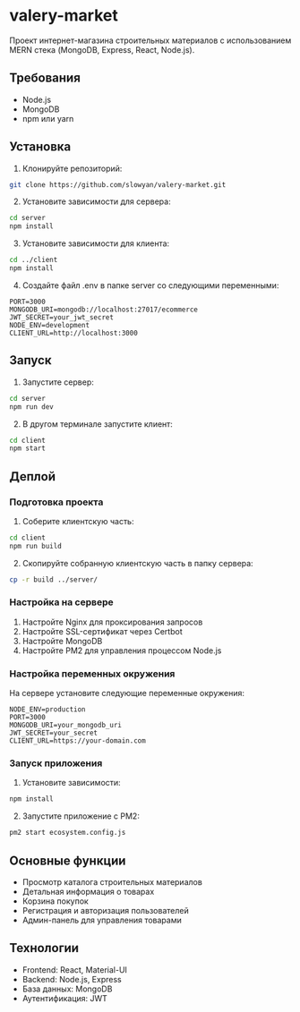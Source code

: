 # valery-market

Проект интернет-магазина строительных материалов с использованием MERN стека (MongoDB, Express, React, Node.js).

## Требования

- Node.js
- MongoDB
- npm или yarn

## Установка

1. Клонируйте репозиторий:
```bash
git clone https://github.com/slowyan/valery-market.git
```

2. Установите зависимости для сервера:
```bash
cd server
npm install
```

3. Установите зависимости для клиента:
```bash
cd ../client
npm install
```

4. Создайте файл .env в папке server со следующими переменными:
```
PORT=3000
MONGODB_URI=mongodb://localhost:27017/ecommerce
JWT_SECRET=your_jwt_secret
NODE_ENV=development
CLIENT_URL=http://localhost:3000
```

## Запуск

1. Запустите сервер:
```bash
cd server
npm run dev
```

2. В другом терминале запустите клиент:
```bash
cd client
npm start
```

## Деплой

### Подготовка проекта

1. Соберите клиентскую часть:
```bash
cd client
npm run build
```

2. Скопируйте собранную клиентскую часть в папку сервера:
```bash
cp -r build ../server/
```

### Настройка на сервере

1. Настройте Nginx для проксирования запросов
2. Настройте SSL-сертификат через Certbot
3. Настройте MongoDB
4. Настройте PM2 для управления процессом Node.js

### Настройка переменных окружения

На сервере установите следующие переменные окружения:
```
NODE_ENV=production
PORT=3000
MONGODB_URI=your_mongodb_uri
JWT_SECRET=your_secret
CLIENT_URL=https://your-domain.com
```

### Запуск приложения

1. Установите зависимости:
```bash
npm install
```
2. Запустите приложение с PM2:
```bash
pm2 start ecosystem.config.js
```

## Основные функции

- Просмотр каталога строительных материалов
- Детальная информация о товарах
- Корзина покупок
- Регистрация и авторизация пользователей
- Админ-панель для управления товарами

## Технологии

- Frontend: React, Material-UI
- Backend: Node.js, Express
- База данных: MongoDB
- Аутентификация: JWT
